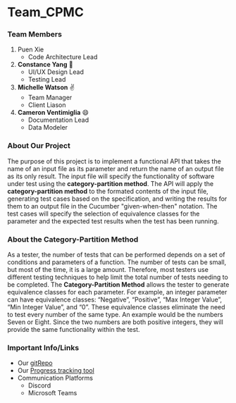 # Team_CPMC
### Team Members
1. Puen Xie
	* Code Architecture Lead
2. **Constance Yang** :rainbow:
	* UI/UX Design Lead
	* Testing Lead
3. **Michelle Watson** :v:
	* Team Manager
	* Client Liason
4. **Cameron Ventimiglia** :smile:
	* Documentation Lead
	* Data Modeler
### About Our Project
The purpose of this project is to implement a functional API that takes
the name of an input file as its parameter and return the name of an 
output file as its only result. The input file will specify the functionality
of software under test using the **category-partition method**. The API will
apply the **category-partition method** to the formated contents of the input file,
generating test cases based on the specification, and writing the results for them
to an output file in the Cucumber "given-when-then" notation. The test cases will
specify the selection of equivalence classes for the parameter and the expected test
results when the test has been running.
### About the Category-Partition Method
As a tester, the number of tests that can be performed depends on a set of conditions 
and parameters of a function. The number of tests can be small, but most of the time, 
it is a large amount. Therefore, most testers use different testing techniques to help 
limit the total number of tests needing to be completed. The **Category-Partition Method**
allows the tester to generate equivalence classes for each parameter. For example, an 
integer parameter can have equivalence classes: “Negative”, “Positive”, “Max Integer Value”, 
“Min Integer Value”, and “0”. These equivalence classes eliminate the need to test every number 
of the same type. An example would be the numbers Seven or Eight. Since the two numbers are both 
positive integers, they will provide the same functionality within the test.
### Important Info/Links
* Our [gitRepo](https://github.com/cventimiglia/Team_CPMC)
* Our [Progress tracking tool](https://jira.ggc.edu/secure/RapidBoard.jspa?rapidView=93&projectKey=TC&view=planning.nodetail&epics=visible&issueLimit=100)
* Communication Platforms
	* Discord
	* Microsoft Teams